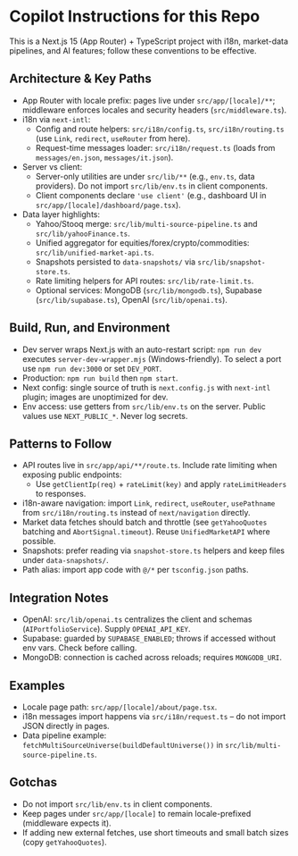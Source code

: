 # Copilot Instructions for this Repo

This is a Next.js 15 (App Router) + TypeScript project with i18n, market-data pipelines, and AI features; follow these conventions to be effective.

## Architecture & Key Paths
- App Router with locale prefix: pages live under `src/app/[locale]/**`; middleware enforces locales and security headers (`src/middleware.ts`).
- i18n via `next-intl`:
	- Config and route helpers: `src/i18n/config.ts`, `src/i18n/routing.ts` (use `Link`, `redirect`, `useRouter` from here).
	- Request-time messages loader: `src/i18n/request.ts` (loads from `messages/en.json`, `messages/it.json`).
- Server vs client:
	- Server-only utilities are under `src/lib/**` (e.g., `env.ts`, data providers). Do not import `src/lib/env.ts` in client components.
	- Client components declare `'use client'` (e.g., dashboard UI in `src/app/[locale]/dashboard/page.tsx`).
- Data layer highlights:
	- Yahoo/Stooq merge: `src/lib/multi-source-pipeline.ts` and `src/lib/yahooFinance.ts`.
	- Unified aggregator for equities/forex/crypto/commodities: `src/lib/unified-market-api.ts`.
	- Snapshots persisted to `data-snapshots/` via `src/lib/snapshot-store.ts`.
	- Rate limiting helpers for API routes: `src/lib/rate-limit.ts`.
	- Optional services: MongoDB (`src/lib/mongodb.ts`), Supabase (`src/lib/supabase.ts`), OpenAI (`src/lib/openai.ts`).

## Build, Run, and Environment
- Dev server wraps Next.js with an auto-restart script: `npm run dev` executes `server-dev-wrapper.mjs` (Windows-friendly). To select a port use `npm run dev:3000` or set `DEV_PORT`.
- Production: `npm run build` then `npm start`.
- Next config: single source of truth is `next.config.js` with `next-intl` plugin; images are unoptimized for dev.
- Env access: use getters from `src/lib/env.ts` on the server. Public values use `NEXT_PUBLIC_*`. Never log secrets.

## Patterns to Follow
- API routes live in `src/app/api/**/route.ts`. Include rate limiting when exposing public endpoints:
	- Use `getClientIp(req)` + `rateLimit(key)` and apply `rateLimitHeaders` to responses.
- i18n-aware navigation: import `Link`, `redirect`, `useRouter`, `usePathname` from `src/i18n/routing.ts` instead of `next/navigation` directly.
- Market data fetches should batch and throttle (see `getYahooQuotes` batching and `AbortSignal.timeout`). Reuse `UnifiedMarketAPI` where possible.
- Snapshots: prefer reading via `snapshot-store.ts` helpers and keep files under `data-snapshots/`.
- Path alias: import app code with `@/*` per `tsconfig.json` paths.

## Integration Notes
- OpenAI: `src/lib/openai.ts` centralizes the client and schemas (`AIPortfolioService`). Supply `OPENAI_API_KEY`.
- Supabase: guarded by `SUPABASE_ENABLED`; throws if accessed without env vars. Check before calling.
- MongoDB: connection is cached across reloads; requires `MONGODB_URI`.

## Examples
- Locale page path: `src/app/[locale]/about/page.tsx`.
- i18n messages import happens via `src/i18n/request.ts` – do not import JSON directly in pages.
- Data pipeline example: `fetchMultiSourceUniverse(buildDefaultUniverse())` in `src/lib/multi-source-pipeline.ts`.

## Gotchas
- Do not import `src/lib/env.ts` in client components.
- Keep pages under `src/app/[locale]` to remain locale-prefixed (middleware expects it).
- If adding new external fetches, use short timeouts and small batch sizes (copy `getYahooQuotes`).

